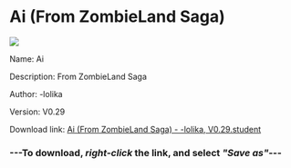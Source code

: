 # Ai (From ZombieLand Saga)

<img src = "https://raw.githubusercontent.com/Arbiter1223/Daigaku-Gurashi-Custom-Students/master/Students/Files/Ai%20(From%20ZombieLand%20Saga).png">

Name: Ai

Description: From ZombieLand Saga

Author: -lolika

Version: V0.29

Download link: <a href="https://raw.githubusercontent.com/Arbiter1223/Daigaku-Gurashi-Custom-Students/master/Students/Files/Ai%20(From%20ZombieLand%20Saga)%20-%20-lolika%2C%20V0.29.student">Ai (From ZombieLand Saga) - -lolika, V0.29.student</a>

### ---**To download, _right-click_ the link, and select _"Save as"_**---
